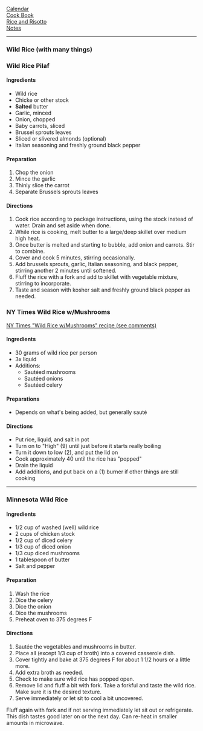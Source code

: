 [Calendar](https://github.com/vmsmith/EDT/blob/master/calendar.md)       
[Cook Book](https://github.com/vmsmith/CookBook/blob/master/README.md)     
[Rice and Risotto](https://github.com/vmsmith/CookBook/blob/master/rice_risotto.md)     
[Notes](https://github.com/vmsmith/CookBook/blob/master/notes.md)  

-----  

### Wild Rice (with many things)  

### Wild Rice Pilaf   

#### Ingredients   
* Wild rice   
* Chicke or other stock 
* **Salted** butter
* Garlic, minced   
* Onion, chopped   
* Baby carrots, sliced
* Brussel sprouts leaves
* Sliced or slivered almonds (optional)   
* Italian seasoning and freshly ground black pepper    

#### Preparation    
1. Chop the onion
2. Mince the garlic
3. Thinly slice the carrot
4. Separate Brussels sprouts leaves  

#### Directions   
1. Cook rice according to package instructions, using the stock instead of water. Drain and set aside when done.   
2. While rice is cooking, melt butter to a large/deep skillet over medium high heat.
3. Once butter is melted and starting to bubble, add onion and carrots. Stir to combine.
4. Cover and cook 5 minutes, stirring occasionally.
5. Add brussels sprouts, garlic, Italian seasoning, and black pepper, stirring another 2 minutes until softened.
6. Fluff the rice with a fork and add to skillet with vegetable mixture, stirring to incorporate.
7. Taste and season with kosher salt and freshly ground black pepper as needed. 

### NY Times Wild Rice w/Mushrooms    

[NY Times "Wild Rice w/Mushrooms" recipe (see comments)](https://cooking.nytimes.com/recipes/1016894-wild-rice-with-mushrooms)  

#### Ingredients  

* 30 grams of wild rice per person  
* 3x liquid  
* Additions:  
  * Sautéed mushrooms  
  * Sautéed onions  
  * Sautéed celery  

#### Preparations  

* Depends on what's being added, but generally sauté  

#### Directions  

* Put rice, liquid, and salt in pot  
* Turn on to "High" (9) until just before it starts really boiling  
* Turn it down to low (2), and put the lid on  
* Cook approximately 40  until the rice has "popped"  
* Drain the liquid  
* Add additions, and put back on a (1) burner if other things are still cooking

-----    

### Minnesota Wild Rice  

#### Ingredients    
* 1/2 cup of washed (well) wild rice    
* 2 cups of chicken stock    
* 1/2 cup of diced celery    
* 1/3 cup of diced onion    
* 1/3 cup diced mushrooms    
* 1 tablespoon of butter
* Salt and pepper

#### Preparation     
1. Wash the rice
2. Dice the celery
3. Dice the onion
4. Dice the mushrooms
5. Preheat oven to 375 degrees F

#### Directions   
1. Sautée the vegetables and mushrooms in butter.    
2. Place all (except 1/3 cup of broth) into a covered casserole dish.   
3. Cover tightly and bake at 375 degrees F for about 1 1/2 hours or a little more.    
4. Add extra broth as needed.    
5. Check to make sure wild rice has popped open.
6. Remove lid and fluff a bit with fork. Take a forkful and taste the wild rice. Make sure it is the desired texture.
7. Serve immediately or let sit to cool a bit uncovered.


Fluff again with fork and if not serving immediately let sit out or refrigerate. This dish tastes good later on or the next day. Can re-heat in smaller amounts in microwave.

